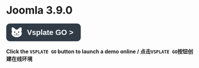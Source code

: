 # Joomla 3.9.0

<a href="https://www.vsplate.com/?docker-compose=https://github.com/vsplate/dcenvs/joomla/3.9.0"><img alt="VSPLATE GO" src="https://raw.githubusercontent.com/vsplate/images/master/vsgo_btn.png" width="200px"></a>

**Click the `VSPLATE GO` button to launch a demo online / 点击`VSPLATE GO`按钮创建在线环境**